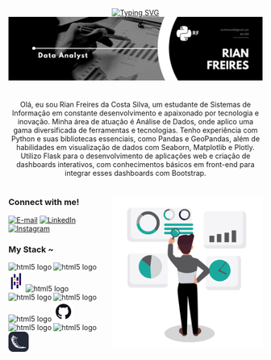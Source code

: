 <link rel="stylesheet" type='text/css' href="https://cdn.jsdelivr.net/gh/devicons/devicon@latest/devicon.min.css" />
<div align="center">
  <a href="https://git.io/typing-svg">
    <img src="https://readme-typing-svg.demolab.com?font=Fira+Code&weight=500&size=22&pause=1000&color=fff&center=true&vCenter=true&random=false&width=524&lines=%E2%8A%B9+Welcome+to+my+profile!+%CB%99%E1%B5%95%CB%99+%E2%8A%B9+" alt="Typing SVG">
  </a>
</div>

<img align="center" alt="" src="logo Rian.jpg">

#

<p align="center">Olá, eu sou Rian Freires da Costa Silva, um estudante de Sistemas de Informação em constante desenvolvimento e apaixonado por tecnologia e inovação. Minha área de atuação é Análise de Dados, onde aplico uma gama diversificada de ferramentas e tecnologias. Tenho experiência com Python e suas bibliotecas essenciais, como Pandas e GeoPandas, além de habilidades em visualização de dados com Seaborn, Matplotlib e Plotly. Utilizo Flask para o desenvolvimento de aplicações web e criação de dashboards interativos, com conhecimentos básicos em front-end para integrar esses dashboards com Bootstrap.</p>

#


<img align="right" alt="" width="300px" height="300px" src="analiseGif2.gif">

<h3 align="left">Connect with me!</h3>

[![E-mail](https://img.shields.io/badge/-Email-000?style=for-the-badge&logo=microsoft-outlook&logoColor=FF00F6&color:FFF)](mailto:rianfreires40@gmail.com)
[![LinkedIn](https://img.shields.io/badge/-LinkedIn-000?style=for-the-badge&logo=linkedin&logoColor=FF00F6&color:FFF)](www.linkedin.com/in/rian-freires-da-costa-silva-798813324)
[![Instagram](https://img.shields.io/badge/-Instagram-000?style=for-the-badge&logo=instagram&logoColor=FF00F6&color:FFF)](https://www.instagram.com/rixf89/)

<h3 align="left">My Stack ~</h3>

<div align="left">
  <img src="https://cdn.jsdelivr.net/gh/devicons/devicon@latest/icons/python/python-original.svg" height="40" alt="html5 logo"  />
  <img src="https://cdn.jsdelivr.net/gh/devicons/devicon@latest/icons/jupyter/jupyter-original-wordmark.svg" height="40" alt="html5 logo"  />
  <img src="imagemPandas.png" height="40" alt="html5 logo"  />
  <img src="https://cdn.jsdelivr.net/gh/devicons/devicon@latest/icons/plotly/plotly-original.svg" height="40" alt="html5 logo"  />
  <img src="https://cdn.jsdelivr.net/gh/devicons/devicon@latest/icons/matplotlib/matplotlib-original.svg" height="40" alt="html5 logo"  />
  <img src="https://cdn.jsdelivr.net/gh/devicons/devicon@latest/icons/bootstrap/bootstrap-original.svg" height="40" alt="html5 logo"  />
  <img src="https://cdn.jsdelivr.net/gh/devicons/devicon@latest/icons/git/git-plain-wordmark.svg" height="40" alt="html5 logo"  />
  <img src="imagemGitHub.jpg" height="40" alt="html5 logo"  />
  <img src="https://cdn.jsdelivr.net/gh/devicons/devicon@latest/icons/mysql/mysql-original.svg" height="40" alt="html5 logo"  />
  <img src="https://cdn.jsdelivr.net/gh/devicons/devicon@latest/icons/numpy/numpy-original.svg" height="40" alt="html5 logo"  />
  <img src="Flask-Dark.svg" height="40" alt="html5 logo"  />
</div>
